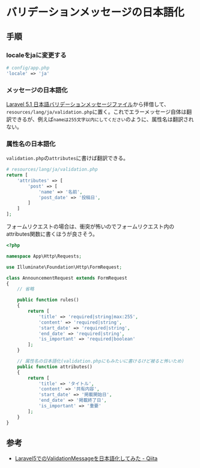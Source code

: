 # バリデーションメッセージの日本語化

## 手順

### localeをjaに変更する

```php
# config/app.php
'locale' => 'ja'
```
### メッセージの日本語化

[Laravel 5.1 日本語バリデーションメッセージファイル](https://gist.github.com/syokunin/b37725686b5baf09255b)から拝借して、`resources/lang/ja/validation.php`に置く。これでエラーメッセージ自体は翻訳できるが、例えば`nameは255文字以内にしてください`のように、属性名は翻訳されない。

### 属性名の日本語化

`validation.php`の`attributes`に書けば翻訳できる。

```php
# resources/lang/ja/validation.php
return [
    'attributes' => [
        'post' => [
            'name' => '名前',
            'post_date' => '投稿日',
        ]
    ]
];
```

フォームリクエストの場合は、衝突が怖いのでフォームリクエスト内のattributes関数に書くほうが良さそう。

```php
<?php

namespace App\Http\Requests;

use Illuminate\Foundation\Http\FormRequest;

class AnnouncementRequest extends FormRequest
{
    // 省略

    public function rules()
    {
        return [
            'title' => 'required|string|max:255',
            'content' => 'required|string',
            'start_date' => 'required|string',
            'end_date' => 'required|string',
            'is_important' => 'required|boolean'
        ];
    }

	// 属性名の日本語化(validation.phpにもみたいに書けるけど被ると怖いため)
    public function attributes()
    {
        return [
            'title' => 'タイトル',
            'content' => '共有内容',
            'start_date' => '掲載開始日',
            'end_date' => '掲載終了日',
            'is_important' => '重要'
        ];
    }
}
```

## 参考

- [Laravel5でのValidationMessageを日本語化してみた - Qiita](https://qiita.com/Rock22/items/1db96c801d78ebafb7cc)
